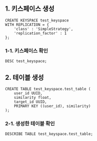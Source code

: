 ## 1. 키스페이스 생성


```
CREATE KEYSPACE test_keyspace
WITH REPLICATION = {
	'class' : 'SimpleStrategy',
	'replication_factor' : 1
};
```

### 1-1. 키스페이스 확인

```
DESC test_keyspace;
```

## 2. 테이블 생성

```
CREATE TABLE test_keyspace.test_table ( 
	user_id UUID, 
	similarity float, 
	target_id UUID,
	PRIMARY KEY ((user_id), similarity)
);
```

### 2-1. 생성한 테이블 확인

```
DESCRIBE TABLE test_keyspace.test_table;
```